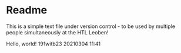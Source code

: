 # Readme

This is a simple text file under version control - to be used by multiple people simultaneously at the HTL Leoben!

Hello, world!
191witb23 20210304 11:41